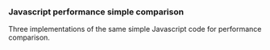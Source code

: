 ### Javascript performance simple comparison
Three implementations of the same simple Javascript code for performance comparison.
